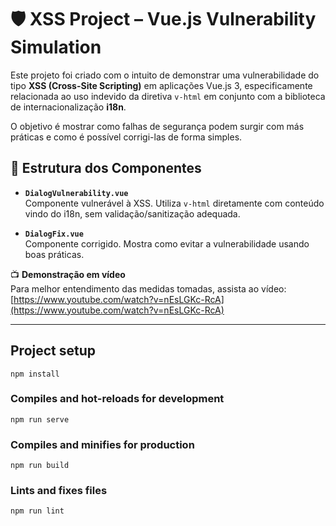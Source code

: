 # 🛡️ XSS Project – Vue.js Vulnerability Simulation

Este projeto foi criado com o intuito de demonstrar uma vulnerabilidade do tipo **XSS (Cross-Site Scripting)** em aplicações Vue.js 3, especificamente relacionada ao uso indevido da diretiva `v-html` em conjunto com a biblioteca de internacionalização **i18n**.

O objetivo é mostrar como falhas de segurança podem surgir com más práticas e como é possível corrigi-las de forma simples.

## 📁 Estrutura dos Componentes

- **`DialogVulnerability.vue`**  
  Componente vulnerável à XSS. Utiliza `v-html` diretamente com conteúdo vindo do i18n, sem validação/sanitização adequada.

- **`DialogFix.vue`**  
  Componente corrigido. Mostra como evitar a vulnerabilidade usando boas práticas.

📺 **Demonstração em vídeo**  
Para melhor entendimento das medidas tomadas, assista ao vídeo:  
[https://www.youtube.com/watch?v=nEsLGKc-RcA](https://www.youtube.com/watch?v=nEsLGKc-RcA)

---

## Project setup
```
npm install
```

### Compiles and hot-reloads for development
```
npm run serve
```

### Compiles and minifies for production
```
npm run build
```

### Lints and fixes files
```
npm run lint
```

